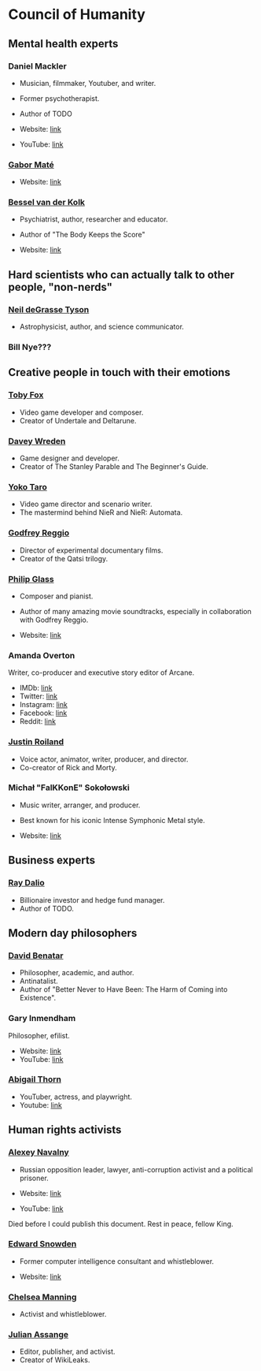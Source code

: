 # Council of Humanity

## Mental health experts

### Daniel Mackler

* Musician, filmmaker, Youtuber, and writer.
* Former psychotherapist.
* Author of TODO

* Website: [link](https://wildtruth.net/)
* YouTube: [link](http://www.youtube.com/@dmackler58)

### [Gabor Maté](https://en.wikipedia.org/wiki/Gabor_Mat%C3%A9)

* Website: [link](https://drgabormate.com/)

### [Bessel van der Kolk](https://en.wikipedia.org/wiki/Bessel_van_der_Kolk)

* Psychiatrist, author, researcher and educator.
* Author of "The Body Keeps the Score"

* Website: [link](https://www.besselvanderkolk.com/)

## Hard scientists who can actually talk to other people, "non-nerds"

### [Neil deGrasse Tyson](https://en.wikipedia.org/wiki/Neil_deGrasse_Tyson)

* Astrophysicist, author, and science communicator.

### Bill Nye???

## Creative people in touch with their emotions

### [Toby Fox](https://en.wikipedia.org/wiki/Toby_Fox)

* Video game developer and composer.
* Creator of Undertale and Deltarune.

### [Davey Wreden](https://en.wikipedia.org/wiki/Davey_Wreden)

* Game designer and developer.
* Creator of The Stanley Parable and The Beginner's Guide.

### [Yoko Taro](https://en.wikipedia.org/wiki/Yoko_Taro)

* Video game director and scenario writer.
* The mastermind behind NieR and NieR: Automata.

### [Godfrey Reggio](https://en.wikipedia.org/wiki/Godfrey_Reggio)

* Director of experimental documentary films.
* Creator of the Qatsi trilogy.

### [Philip Glass](https://en.wikipedia.org/wiki/Philip_Glass)

* Composer and pianist.
* Author of many amazing movie soundtracks, especially in collaboration with Godfrey Reggio.

* Website: [link](https://philipglass.com/)

### Amanda Overton

Writer, co-producer and executive story editor of Arcane.

* IMDb: [link](https://www.imdb.com/name/nm3354758/)
* Twitter: [link](https://twitter.com/leeloo104)
* Instagram: [link](https://www.instagram.com/leeloo10481)
* Facebook: [link](https://www.facebook.com/amandajoverton)
* Reddit: [link](https://www.reddit.com/user/leeloo104)

### [Justin Roiland](https://en.wikipedia.org/wiki/Justin_Roiland)

* Voice actor, animator, writer, producer, and director.
* Co-creator of Rick and Morty.

### Michał "FalKKonE" Sokołowski

* Music writer, arranger, and producer.
* Best known for his iconic Intense Symphonic Metal style.

* Website: [link](https://www.falkkone.com/)

## Business experts

### [Ray Dalio](https://en.wikipedia.org/wiki/Ray_Dalio)

* Billionaire investor and hedge fund manager.
* Author of TODO.

## Modern day philosophers

### [David Benatar](https://en.wikipedia.org/wiki/David_Benatar)

* Philosopher, academic, and author.
* Antinatalist.
* Author of "Better Never to Have Been: The Harm of Coming into Existence".

### Gary Inmendham

Philosopher, efilist.

* Website: [link](http://www.efilism.com/)
* YouTube: [link](https://www.youtube.com/@inmendham)

### [Abigail Thorn](https://en.wikipedia.org/wiki/Abigail_Thorn)

* YouTuber, actress, and playwright.
* Youtube: [link](https://www.youtube.com/@PhilosophyTube)

## Human rights activists

### [Alexey Navalny](https://en.wikipedia.org/wiki/Alexei_Navalny)

* Russian opposition leader, lawyer, anti-corruption activist and a political prisoner.

* Website: [link](https://navalny.com/)
* YouTube: [link](https://www.youtube.com/@NavalnyLiveChannel)

Died before I could publish this document. Rest in peace, fellow King.

### [Edward Snowden](https://en.wikipedia.org/wiki/Edward_Snowden)

* Former computer intelligence consultant and whistleblower.

* Website: [link](https://edwardsnowden.substack.com/)

### [Chelsea Manning](https://en.wikipedia.org/wiki/Chelsea_Manning)

* Activist and whistleblower.

### [Julian Assange](https://en.wikipedia.org/wiki/Julian_Assangehttps://en.wikipedia.org/wiki/Julian_Assange)

* Editor, publisher, and activist.
* Creator of WikiLeaks.
